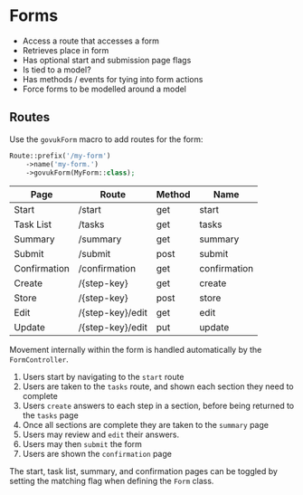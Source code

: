 # Forms

* Access a route that accesses a form
* Retrieves place in form
* Has optional start and submission page flags
* Is tied to a model?
* Has methods / events for tying into form actions
* Force forms to be modelled around a model

## Routes

Use the `govukForm` macro to add routes for the form:

```php
Route::prefix('/my-form')
    ->name('my-form.')
    ->govukForm(MyForm::class);
```

| Page         | Route            | Method | Name         |
| ------------ | ---------------- | ------ | ------------ |
| Start        | /start           | get    | start        |
| Task List    | /tasks           | get    | tasks        |
| Summary      | /summary         | get    | summary      |
| Submit       | /submit          | post   | submit       |
| Confirmation | /confirmation    | get    | confirmation |
| Create       | /{step-key}      | get    | create       |
| Store        | /{step-key}      | post   | store        |
| Edit         | /{step-key}/edit | get    | edit         |
| Update       | /{step-key}/edit | put    | update       |

Movement internally within the form is handled automatically by the `FormController`.

1. Users start by navigating to the `start` route
2. Users are taken to the `tasks` route, and shown each section they need to complete
3. Users `create` answers to each step in a section, before being returned to the `tasks` page
4. Once all sections are complete they are taken to the `summary` page
5. Users may review and `edit` their answers.
6. Users may then `submit` the form
7. Users are shown the `confirmation` page

The start, task list, summary, and confirmation pages can be toggled by setting the matching flag when defining the `Form` class.

